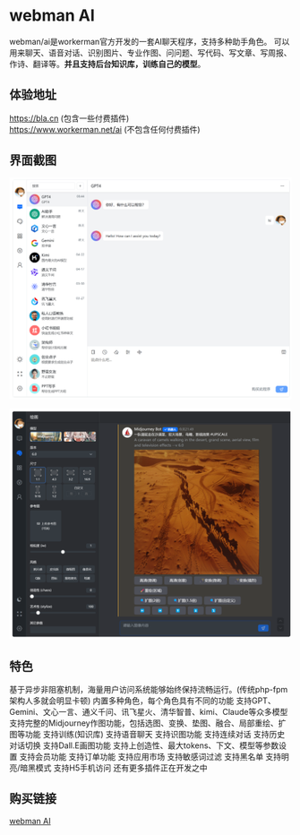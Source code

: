 # webman AI
webman/ai是workerman官方开发的一套AI聊天程序，支持多种助手角色。
可以用来聊天、语音对话、识别图片、专业作图、问问题、写代码、写文章、写周报、作诗、翻译等。**并且支持后台知识库，训练自己的模型**。

## 体验地址
https://bla.cn (包含一些付费插件)  
https://www.workerman.net/ai (不包含任何付费插件)  


## 界面截图
![img.png](img/preview1.png)

![img.png](img/preview2.png)

## 特色
基于异步非阻塞机制，海量用户访问系统能够始终保持流畅运行。(传统php-fpm架构人多就会明显卡顿)
内置多种角色，每个角色具有不同的功能
支持GPT、Gemini、文心一言、通义千问、讯飞星火、清华智普、kimi、Claude等众多模型
支持完整的Midjourney作图功能，包括选图、变换、垫图、融合、局部重绘、扩图等功能
支持训练(知识库)
支持语音聊天
支持识图功能
支持连续对话
支持历史对话切换
支持Dall.E画图功能
支持上创造性、最大tokens、下文、模型等参数设置
支持会员功能
支持订单功能
支持应用市场
支持敏感词过滤
支持黑名单
支持明亮/暗黑模式
支持H5手机访问
还有更多插件正在开发之中


## 购买链接
[webman AI](https://www.workerman.net/app/view/ai)
